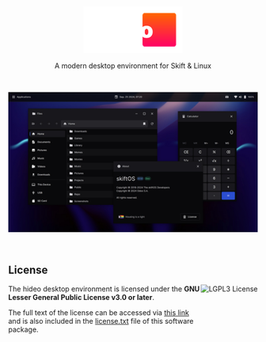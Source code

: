 <br/>
<br/>
<p align="center">
    <img src="doc/assets/logo.svg" width="200"s>
</p>
<p align="center">
    A modern desktop environment for Skift & Linux
</p>
<br/>

![](doc/assets/capture.jpg)

<br/>

## License

<a href="https://www.gnu.org/licenses/lgpl-3.0.en.html">
  <img align="right" height="72" alt="LGPL3 License" src="https://branding.cute.engineering/licenses/lgpl.svg" />
</a>

The hideo desktop environment is licensed under the **GNU Lesser General Public License v3.0 or later**.

The full text of the license can be accessed via [this link](https://www.gnu.org/licenses/lgpl-3.0-standalone.html) and is also included in the [license.txt](license.txt) file of this software package.
